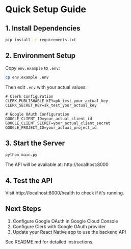 # Quick Setup Guide

## 1. Install Dependencies

```bash
pip install -r requirements.txt
```

## 2. Environment Setup

Copy `env.example` to `.env`:

```bash
cp env.example .env
```

Then edit `.env` with your actual values:

```env
# Clerk Configuration
CLERK_PUBLISHABLE_KEY=pk_test_your_actual_key
CLERK_SECRET_KEY=sk_test_your_actual_key

# Google OAuth Configuration  
GOOGLE_CLIENT_ID=your_actual_client_id
GOOGLE_CLIENT_SECRET=your_actual_client_secret
GOOGLE_PROJECT_ID=your_actual_project_id
```

## 3. Start the Server

```bash
python main.py
```

The API will be available at: http://localhost:8000

## 4. Test the API

Visit http://localhost:8000/health to check if it's running.

## Next Steps

1. Configure Google OAuth in Google Cloud Console
2. Configure Clerk with Google OAuth provider
3. Update your React Native app to use the backend API

See README.md for detailed instructions. 